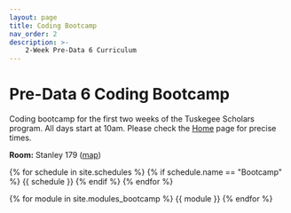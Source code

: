 ```yaml
---
layout: page
title: Coding Bootcamp
nav_order: 2
description: >-
    2-Week Pre-Data 6 Curriculum
---
```


# Pre-Data 6 Coding Bootcamp

Coding bootcamp for the first two weeks of the Tuskegee Scholars program.
All days start at 10am. Please check the [Home](../) page for precise times.

**Room:** Stanley 179 ([map](https://goo.gl/maps/6TQw8vMEWPjv1wpo7))

{% for schedule in site.schedules %}
    {% if schedule.name == "Bootcamp" %}
        {{ schedule }}
    {% endif %}
{% endfor %}

{% for module in site.modules_bootcamp %}
{{ module }}
{% endfor %}
